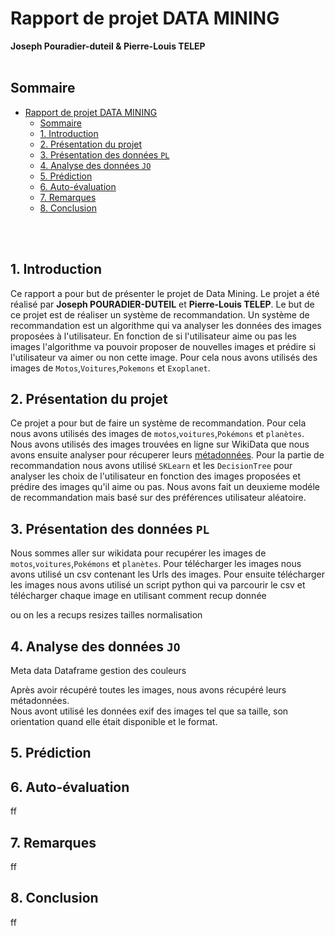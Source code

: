 # Rapport de projet DATA MINING
**Joseph Pouradier-duteil & Pierre-Louis TELEP**
<br>
<br>

## Sommaire



- [Rapport de projet DATA MINING](#rapport-de-projet-data-mining)
  - [Sommaire](#sommaire)
  - [1. Introduction](#1-introduction)
  - [2. Présentation du projet](#2-présentation-du-projet)
  - [3. Présentation des données `PL`](#3-présentation-des-données-pl)
  - [4. Analyse des données `JO`](#4-analyse-des-données-jo)
  - [5. Prédiction](#5-prédiction)
  - [6. Auto-évaluation](#6-auto-évaluation)
  - [7. Remarques](#7-remarques)
  - [8. Conclusion](#8-conclusion)

<br>
<br>

## 1. Introduction 

Ce rapport a pour but de présenter le projet de Data Mining. Le projet a été réalisé par **Joseph POURADIER-DUTEIL** et **Pierre-Louis TELEP**. Le but de ce projet est de réaliser un système de recommandation. Un système de recommandation est un algorithme qui va analyser les données des images proposées à l'utilisateur. En fonction de si l'utilisateur aime ou pas les images l'algorithme va pouvoir proposer de nouvelles images et prédire si l'utilisateur va aimer ou non cette image. Pour cela nous avons utilisés des images de `Motos`,`Voitures`,`Pokemons` et `Exoplanet`. 


## 2. Présentation du projet

Ce projet a pour but de faire un système de recommandation. Pour cela nous avons utilisés des images de `motos`,`voitures`,`Pokémons` et `planètes`. Nous avons utilisés des images trouvées en ligne sur WikiData que nous avons ensuite analyser pour récuperer leurs [métadonnées](MetaData.ipynb). Pour la partie de recommandation nous avons utilisé `SKLearn` et les `DecisionTree` pour analyser les choix de l'utilisateur en fonction des images proposées et prédire des images qu'il aime ou pas. Nous avons fait un deuxieme modéle de recommandation mais basé sur des préférences utilisateur aléatoire. 

## 3. Présentation des données `PL`
Nous sommes aller sur wikidata pour recupérer les images de `motos`,`voitures`,`Pokémons` et `planètes`. Pour télécharger les images nous avons utilisé un csv contenant les Urls des images. Pour ensuite télécharger les images nous avons utilisé un script python qui va parcourir le csv et télécharger chaque image en utilisant 
comment recup donnée


ou on les a recups
resizes tailles
normalisation

## 4. Analyse des données `JO`
Meta data
Dataframe
gestion des couleurs

Après avoir récupéré toutes les images, nous avons récupéré leurs métadonnées.  
Nous avont utilisé les données exif des images tel que sa taille, son orientation quand elle était disponible et le format. 

## 5. Prédiction

## 6. Auto-évaluation
ff
## 7. Remarques
ff
## 8. Conclusion
ff